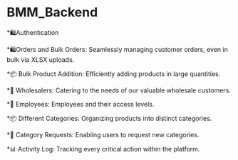 # BMM_Backend

*🛍️Authentication

*🛍️Orders and Bulk Orders: Seamlessly managing customer orders, even in bulk via XLSX uploads.

*📦 Bulk Product Addition: Efficiently adding products in large quantities.

*💼 Wholesalers: Catering to the needs of our valuable wholesale customers.

*👥 Employees: Employees and their access levels.

*📦 Different Categories: Organizing products into distinct categories.

*📝 Category Requests: Enabling users to request new categories.

*📊 Activity Log: Tracking every critical action within the platform.

<!-- Created New Branch Samiul  -->
